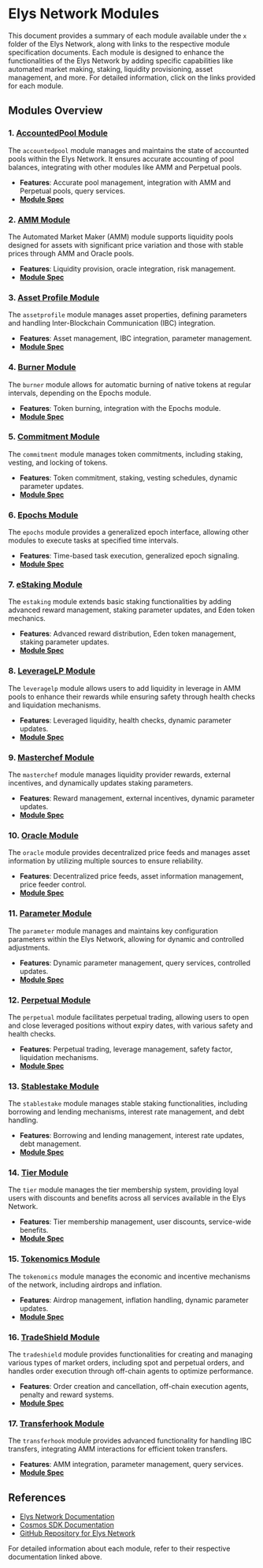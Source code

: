 # Elys Network Modules

This document provides a summary of each module available under the `x` folder of the Elys Network, along with links to the respective module specification documents. Each module is designed to enhance the functionalities of the Elys Network by adding specific capabilities like automated market making, staking, liquidity provisioning, asset management, and more. For detailed information, click on the links provided for each module.

## Modules Overview

### 1. [AccountedPool Module](x/accountedpool)

The `accountedpool` module manages and maintains the state of accounted pools within the Elys Network. It ensures accurate accounting of pool balances, integrating with other modules like AMM and Perpetual pools.

- **Features**: Accurate pool management, integration with AMM and Perpetual pools, query services.
- **[Module Spec](x/accountedpool/spec/README.md)**

### 2. [AMM Module](x/amm)

The Automated Market Maker (AMM) module supports liquidity pools designed for assets with significant price variation and those with stable prices through AMM and Oracle pools.

- **Features**: Liquidity provision, oracle integration, risk management.
- **[Module Spec](x/amm/spec/README.md)**

### 3. [Asset Profile Module](x/assetprofile)

The `assetprofile` module manages asset properties, defining parameters and handling Inter-Blockchain Communication (IBC) integration.

- **Features**: Asset management, IBC integration, parameter management.
- **[Module Spec](x/assetprofile/spec/README.md)**

### 4. [Burner Module](x/burner)

The `burner` module allows for automatic burning of native tokens at regular intervals, depending on the Epochs module.

- **Features**: Token burning, integration with the Epochs module.
- **[Module Spec](x/burner/spec/README.md)**

### 5. [Commitment Module](x/commitment)

The `commitment` module manages token commitments, including staking, vesting, and locking of tokens.

- **Features**: Token commitment, staking, vesting schedules, dynamic parameter updates.
- **[Module Spec](x/commitment/spec/README.md)**

### 6. [Epochs Module](x/epochs)

The `epochs` module provides a generalized epoch interface, allowing other modules to execute tasks at specified time intervals.

- **Features**: Time-based task execution, generalized epoch signaling.
- **[Module Spec](x/epochs/spec/README.md)**

### 7. [eStaking Module](x/estaking)

The `estaking` module extends basic staking functionalities by adding advanced reward management, staking parameter updates, and Eden token mechanics.

- **Features**: Advanced reward distribution, Eden token management, staking parameter updates.
- **[Module Spec](x/estaking/spec/README.md)**

### 8. [LeverageLP Module](x/leveragelp)

The `leveragelp` module allows users to add liquidity in leverage in AMM pools to enhance their rewards while ensuring safety through health checks and liquidation mechanisms.

- **Features**: Leveraged liquidity, health checks, dynamic parameter updates.
- **[Module Spec](x/leveragelp/spec/README.md)**

### 9. [Masterchef Module](x/masterchef)

The `masterchef` module manages liquidity provider rewards, external incentives, and dynamically updates staking parameters.

- **Features**: Reward management, external incentives, dynamic parameter updates.
- **[Module Spec](x/masterchef/spec/README.md)**

### 10. [Oracle Module](x/oracle)

The `oracle` module provides decentralized price feeds and manages asset information by utilizing multiple sources to ensure reliability.

- **Features**: Decentralized price feeds, asset information management, price feeder control.
- **[Module Spec](x/oracle/spec/README.md)**

### 11. [Parameter Module](x/parameter)

The `parameter` module manages and maintains key configuration parameters within the Elys Network, allowing for dynamic and controlled adjustments.

- **Features**: Dynamic parameter management, query services, controlled updates.
- **[Module Spec](x/parameter/spec/README.md)**

### 12. [Perpetual Module](x/perpetual)

The `perpetual` module facilitates perpetual trading, allowing users to open and close leveraged positions without expiry dates, with various safety and health checks.

- **Features**: Perpetual trading, leverage management, safety factor, liquidation mechanisms.
- **[Module Spec](x/perpetual/spec/README.md)**

### 13. [Stablestake Module](x/stablestake)

The `stablestake` module manages stable staking functionalities, including borrowing and lending mechanisms, interest rate management, and debt handling.

- **Features**: Borrowing and lending management, interest rate updates, debt management.
- **[Module Spec](x/stablestake/spec/README.md)**

### 14. [Tier Module](x/tier)

The `tier` module manages the tier membership system, providing loyal users with discounts and benefits across all services available in the Elys Network.

- **Features**: Tier membership management, user discounts, service-wide benefits.
- **[Module Spec](x/tier/spec/README.md)**

### 15. [Tokenomics Module](x/tokenomics)

The `tokenomics` module manages the economic and incentive mechanisms of the network, including airdrops and inflation.

- **Features**: Airdrop management, inflation handling, dynamic parameter updates.
- **[Module Spec](x/tokenomics/spec/README.md)**

### 16. [TradeShield Module](x/tradeshield)

The `tradeshield` module provides functionalities for creating and managing various types of market orders, including spot and perpetual orders, and handles order execution through off-chain agents to optimize performance.

- **Features**: Order creation and cancellation, off-chain execution agents, penalty and reward systems.
- **[Module Spec](x/tradeshield/spec/README.md)**

### 17. [Transferhook Module](x/transferhook)

The `transferhook` module provides advanced functionality for handling IBC transfers, integrating AMM interactions for efficient token transfers.

- **Features**: AMM integration, parameter management, query services.
- **[Module Spec](x/transferhook/spec/README.md)**

## References

- [Elys Network Documentation](https://docs.elys.network)
- [Cosmos SDK Documentation](https://docs.cosmos.network)
- [GitHub Repository for Elys Network](https://github.com/elys-network/elys)

For detailed information about each module, refer to their respective documentation linked above.